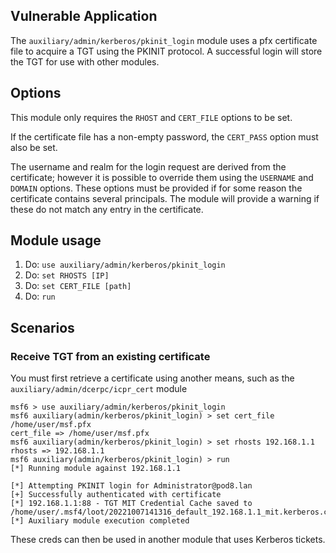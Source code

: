 ## Vulnerable Application

The `auxiliary/admin/kerberos/pkinit_login` module uses a pfx certificate file to acquire a TGT using the PKINIT protocol.
A successful login will store the TGT for use with other modules.

## Options

This module only requires the `RHOST` and `CERT_FILE` options to be set.

If the certificate file has a non-empty password, the `CERT_PASS` option must also be set.

The username and realm for the login request are derived from the certificate;
however it is possible to override them using the `USERNAME` and `DOMAIN` options.
These options must be provided if for some reason the certificate contains several principals.
The module will provide a warning if these do not match any entry in the certificate.

## Module usage

1. Do: `use auxiliary/admin/kerberos/pkinit_login`
1. Do: `set RHOSTS [IP]`
1. Do: `set CERT_FILE [path]`
1. Do: `run`

## Scenarios

### Receive TGT from an existing certificate

You must first retrieve a certificate using another means, such as the `auxiliary/admin/dcerpc/icpr_cert` module

```
msf6 > use auxiliary/admin/kerberos/pkinit_login
msf6 auxiliary(admin/kerberos/pkinit_login) > set cert_file /home/user/msf.pfx
cert_file => /home/user/msf.pfx
msf6 auxiliary(admin/kerberos/pkinit_login) > set rhosts 192.168.1.1
rhosts => 192.168.1.1
msf6 auxiliary(admin/kerberos/pkinit_login) > run
[*] Running module against 192.168.1.1

[*] Attempting PKINIT login for Administrator@pod8.lan
[+] Successfully authenticated with certificate
[*] 192.168.1.1:88 - TGT MIT Credential Cache saved to /home/user/.msf4/loot/20221007141316_default_192.168.1.1_mit.kerberos.cca_155083.bin
[*] Auxiliary module execution completed
```

These creds can then be used in another module that uses Kerberos tickets.
